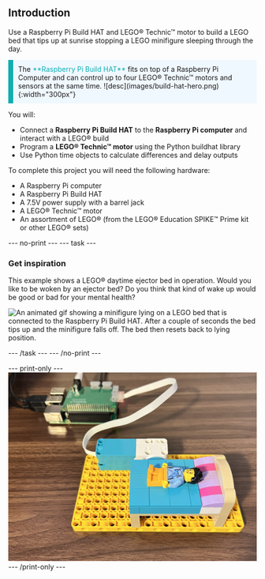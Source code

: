 ## Introduction

Use a Raspberry Pi Build HAT and LEGO® Technic™ motor to build a LEGO bed that tips up at sunrise stopping a LEGO minifigure sleeping through the day. 

<p style="border-left: solid; border-width:10px; border-color: #0faeb0; background-color: aliceblue; padding: 10px;">
The <span style="color: #0faeb0">**Raspberry Pi Build HAT**</span> fits on top of a Raspberry Pi Computer and can control up to four LEGO® Technic™ motors and sensors at the same time.
![desc](images/build-hat-hero.png){:width="300px"}
</p>


You will:
+ Connect a **Raspberry Pi Build HAT** to the **Raspberry Pi computer** and interact with a LEGO® build
+ Program a **LEGO® Technic™ motor** using the Python buildhat library
+ Use Python time objects to calculate differences and delay outputs

To complete this project you will need the following hardware:
+ A Raspberry Pi computer 
+ A Raspberry Pi Build HAT
+ A 7.5V power supply with a barrel jack
+ A LEGO® Technic™ motor
+ An assortment of LEGO® (from the LEGO® Education SPIKE™ Prime kit or other LEGO® sets)

--- no-print ---
--- task ---
### Get inspiration
<div style="display: flex; flex-wrap: wrap">
<div style="flex-basis: 175px; flex-grow: 1">  
This example shows a LEGO® daytime ejector bed in operation. Would you like to be woken by an ejector bed? Do you think that kind of wake up would be good or bad for your mental health?
</div>

![An animated gif showing a minifigure lying on a LEGO bed that is connected to the Raspberry Pi Build HAT. After a couple of seconds the bed tips up and the minifigure falls off. The bed then resets back to lying position. ](images/mixed-lego-tip.gif)

</div>
--- /task ---
--- /no-print ---

--- print-only ---
![A LEGO bed with a motor attached to the Raspberry Pi Build HAT.](images/mixed-lego-tip.png)
--- /print-only ---